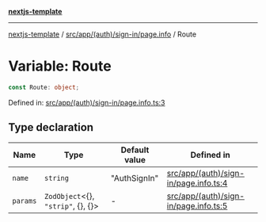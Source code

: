 [**nextjs-template**](../../../../../../README.md)

---

[nextjs-template](../../../../../../README.md) / [src/app/(auth)/sign-in/page.info](../README.md) / Route

# Variable: Route

```ts
const Route: object;
```

Defined in: [src/app/(auth)/sign-in/page.info.ts:3](<https://github.com/Its-Satyajit/nextjs-template/blob/main/src/app/(auth)/sign-in/page.info.ts#L3>)

## Type declaration

| Name                         | Type                                       | Default value | Defined in                                                                                                                                                                      |
| ---------------------------- | ------------------------------------------ | ------------- | ------------------------------------------------------------------------------------------------------------------------------------------------------------------------------- |
| <a id="name"></a> `name`     | `string`                                   | "AuthSignIn"  | [src/app/(auth)/sign-in/page.info.ts:4](<https://github.com/Its-Satyajit/nextjs-template/blob/main/src/app/(auth)/sign-in/page.info.ts#L4>) |
| <a id="params"></a> `params` | `ZodObject`\<\{\}, `"strip"`, \{\}, \{\}\> | -             | [src/app/(auth)/sign-in/page.info.ts:5](<https://github.com/Its-Satyajit/nextjs-template/blob/main/src/app/(auth)/sign-in/page.info.ts#L5>) |
